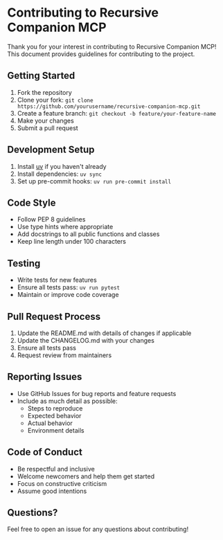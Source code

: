 # Contributing to Recursive Companion MCP

Thank you for your interest in contributing to Recursive Companion MCP! This document provides guidelines for contributing to the project.

## Getting Started

1. Fork the repository
2. Clone your fork: `git clone https://github.com/yourusername/recursive-companion-mcp.git`
3. Create a feature branch: `git checkout -b feature/your-feature-name`
4. Make your changes
5. Submit a pull request

## Development Setup

1. Install [uv](https://github.com/astral-sh/uv) if you haven't already
2. Install dependencies: `uv sync`
3. Set up pre-commit hooks: `uv run pre-commit install`

## Code Style

- Follow PEP 8 guidelines
- Use type hints where appropriate
- Add docstrings to all public functions and classes
- Keep line length under 100 characters

## Testing

- Write tests for new features
- Ensure all tests pass: `uv run pytest`
- Maintain or improve code coverage

## Pull Request Process

1. Update the README.md with details of changes if applicable
2. Update the CHANGELOG.md with your changes
3. Ensure all tests pass
4. Request review from maintainers

## Reporting Issues

- Use GitHub Issues for bug reports and feature requests
- Include as much detail as possible:
  - Steps to reproduce
  - Expected behavior
  - Actual behavior
  - Environment details

## Code of Conduct

- Be respectful and inclusive
- Welcome newcomers and help them get started
- Focus on constructive criticism
- Assume good intentions

## Questions?

Feel free to open an issue for any questions about contributing!

